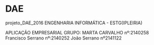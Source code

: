 # DAE
projeto_DAE_2016
ENGENHARIA INFORMÁTICA - ESTG(IPLEIRIA)

APLICAÇÃO EMPRESARIAL 
GRUPO:
MARTA CARVALHO      nº:2140258
Francisco Serrano   nº:2140252
João Serrano        nº2141122
